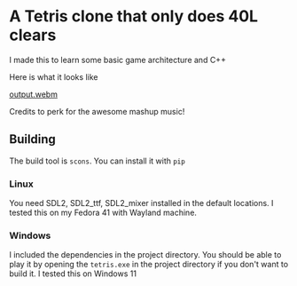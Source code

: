 # A Tetris clone that only does 40L clears #

I made this to learn some basic game architecture and C++

Here is what it looks like

[output.webm](https://github.com/user-attachments/assets/96834d62-4069-4019-a2b4-3729f5b5ccd2)

Credits to perk for the awesome mashup music!

## Building ##

The build tool is `scons`. You can install it with `pip`

### Linux ###

You need SDL2, SDL2_ttf, SDL2_mixer installed in the default locations. I tested this on my Fedora 41 with Wayland machine.

### Windows ###

I included the dependencies in the project directory. You should be able to play it by opening the `tetris.exe` in the project directory if you don't want to build it. I tested this on Windows 11
